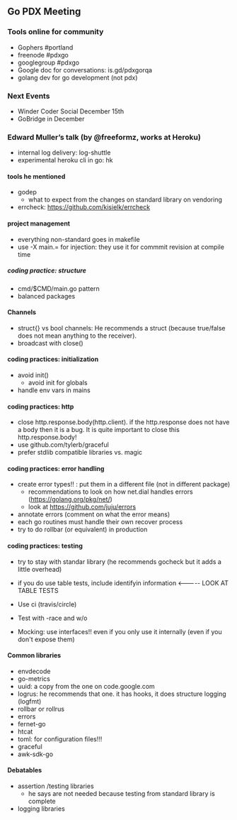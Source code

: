 ## Go PDX Meeting

### Tools online for community

* Gophers #portland
* freenode #pdxgo
* googlegroup #pdxgo
* Google doc for conversations: is.gd/pdxgorqa
* golang dev for go development (not pdx)

### Next Events

* Winder Coder Social December 15th
* GoBridge in December

### Edward Muller’s talk (by @freeformz, works at Heroku)

* internal log delivery: log-shuttle
* experimental heroku cli in go: hk

#### tools he mentioned

* godep
  * what to expect from the changes on standard library on vendoring
* errcheck: https://github.com/kisielk/errcheck

#### project management

* everything non-standard goes in makefile
* use -X main.<name>=<value> for injection: they use it for commmit revision at compile time

##### coding practice: structure

* cmd/$CMD/main.go pattern
* balanced packages

#### Channels

* struct{} vs bool channels: He recommends a struct (because true/false does not mean anything to the receiver).
* broadcast with close()

#### coding practices: initialization

* avoid init()
  * avoid init for globals
* handle env vars in mains


#### coding practices: http

* close http.response.body(http.client). if the http.response does not have a body then it is a bug. It is quite important to close this http.response.body!
* use github.com/tylerb/graceful
* prefer stdlib compatible libraries vs. magic


#### coding practices: error handling

* create error types!! : put them in a different file (not in different package)
  * recommendations to look on how net.dial handles errors (https://golang.org/pkg/net/)
  * look at https://github.com/juju/errors
* annotate errors (comment on what the error means)
* each go routines must handle their own recover process
* try to do rollbar (or equivalent) in production

#### coding practices: testing

* try to stay with standar library (he recommends gocheck but it adds a little overhead)
* if you do use table tests, include identifyin information <----- LOOK AT TABLE TESTS
* Use ci (travis/circle)
* Test with -race and w/o

* Mocking: use interfaces!! even if you only use it internally (even if you don't expose them)


#### Common libraries

* envdecode
* go-metrics
* uuid: a copy from the one on code.google.com
* logrus: he recommends that one. it has hooks, it does structure logging (logfmt)
* rollbar or rollrus
* errors
* fernet-go
* htcat
* toml: for configuration files!!!
* graceful
* awk-sdk-go


#### Debatables

* assertion /testing libraries
  * he says are not needed because testing from standard library is complete
* logging libraries
